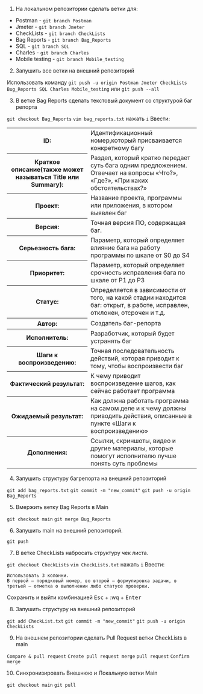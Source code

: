 1. На локальном репозитории сделать ветки для:
- Postman - ```git branch Postman```
- Jmeter - ```git branch Jmeter```
- CheckLists - ```git branch CheckLists```
- Bag Reports - ```git branch Bag_Reports```
- SQL - ```git branch SQL```
- Charles - ```git branch Charles```
- Mobile testing - ```git branch Mobile_testing```

2. Запушить все ветки на внешний репозиторий

Использовать команду ```git push -u origin Postman Jmeter CheckLists Bug_Reports SQL Charles Mobile_testing``` или ```git push --all```

3. В ветке Bag Reports сделать текстовый документ со структурой баг репорта

```git checkout Bag_Reports``` ```vim bag_reports.txt``` нажать ```i``` Ввести:

<table>
  <tr>
    <th>ID: </th>
    <td>Идентификационный номер,который присваивается конкретному багу</td>
 </tr>
  <tr>
    <th>Краткое описание(также может называться Title или Summary): </th>
    <td>Раздел, который кратко передает суть бага одним предложением. Отвечает на вопросы «Что?», «Где?», «При каких обстоятельствах?»</td>
  </tr>
   <tr>
    <th>Проект: </th>
    <td>Название проекта, программы или приложения, в котором выявлен баг</td>
  </tr>
   <tr>
    <th>Версия: </th>
    <td>Точная версия ПО, содержащая баг.</td>
  </tr>
   <tr>
    <th>Серьезность бага: </th>
    <td>Параметр, который определяет влияние бага на работу программы по шкале от S0 до S4</td>
  </tr>
   <tr>
    <th>Приоритет: </th>
    <td>	Параметр, который определяет срочность исправления бага по шкале от P1 до PЗ</td>
  </tr>
   <tr>
    <th>Статус: </th>
    <td>Определяется в зависимости от того, на какой стадии находится баг: открыт, в работе, исправлен, отклонен, отсрочен и т.д.</td>
  </tr>
   <tr>
    <th>Автор: </th>
    <td>Создатель баг-репорта</td>
  </tr>
   <tr>
    <th>Исполнитель: </th>
    <td>Разработчик, который будет устранять баг</td>
  </tr>
   <tr>
    <th>Шаги к воспроизведению:</th>
    <td>Точная последовательность действий, которая приводит к тому, чтобы воспроизвести баг</td>
  </tr>
   <tr>
    <th>Фактический результат:</th>
    <td>К чему приводит воспроизведение шагов, как сейчас работает программа</td>
  </tr>
   <tr>
    <th>Ожидаемый результат:</th>
    <td>Как должна работать программа на самом деле и к чему должны приводить действия, описанные в пункте «Шаги к воспроизведению»</td>
  </tr>
   <tr>
    <th>Дополнения:</th>
    <td>Ссылки, скриншоты, видео и другие материалы, которые помогут исполнителю лучше понять суть проблемы</td>
  </tr>
</table>

4. Запушить структуру багрепорта на внешний репозиторий

```git add bag_reports.txt```  ```git commit -m "new_commit"```  ```git push -u origin Bag_Reports```

5. Вмержить ветку Bag Reports в Main

```git checkout main```  ```git merge Bug_Reports```

6. Запушить main на внешний репозиторий.

```git push```

7. В ветке CheckLists набросать структуру чек листа.

```git checkout CheckLists``` ```vim CheckLists.txt``` нажать ```i``` Ввести:

```
Использовать 3 колонки. 
В первой — порядковый номер, во второй — формулировка задачи, в третьей — отметка о выполнении либо статусе проверки.
```

Сохранить и выйти комбинацией <kbd>Esc</kbd> + :wq + <kbd>Enter</kbd>

8. Запушить структуру на внешний репозиторий

```git add CheckList.txt```  ```git commit -m "new_commit"```  ```git push -u origin CheckLists```

9. На внешнем репозитории сделать Pull Request ветки CheckLists в main

```Compare & pull request```  ```Сreate pull request merge```  ```pull request```  ```Confirm merge```

10. Синхронизировать Внешнюю и Локальную ветки Main

```git checkout main```  ```git pull```
